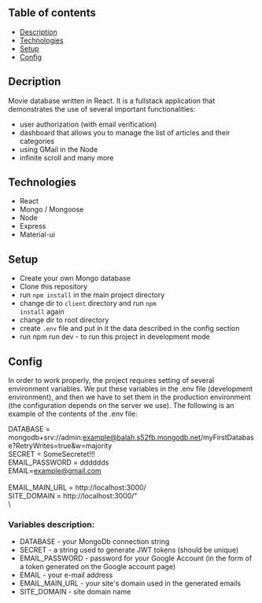 ## Table of contents
- [Description](#description)
- [Technologies](#technologies)
- [Setup](#setup)
- [Config](#config)



## Decription <a name="description"></a>
Movie database written in React. It is a fullstack application that demonstrates the use of several important functionalities:
- user authorization (with email verification)
- dashboard that allows you to manage the list of articles and their categories
- using GMail in the Node
- infinite scroll and many more

## Technologies <a name="technologies"></a>
- React
- Mongo / Mongoose
- Node
- Express
- Material-ui

## Setup <a name="setup"></a>
- Create your own Mongo database
- Clone this repository
- run <code>npm install</code> in the main project directory
- change dir to <code>client</code> directory and run <code>npm install</code> again
- change dir to root directory
- create <code>.env</code> file and put in it the data described in the config section
- run npm run dev - to run this project in development mode

## Config <a name="config"></a>
In order to work properly, the project requires setting of several environment variables. We put these variables in the .env file (development environment), and then we have to set them in the production environment (the configuration depends on the server we use).
The following is an example of the contents of the .env file:

DATABASE = mongodb+srv://admin:example@balah.s52fb.mongodb.net/myFirstDatabase?RetryWrites=true&w=majority \
SECRET = SomeSecretet!!! \
EMAIL_PASSWORD = dddddds \
EMAIL=example@gmail.com</br> \
EMAIL_MAIN_URL = ht<span>tp</span>://localhost:3000/ \
SITE_DOMAIN = ht<span>tp</span>://localhost:3000/"</br> \

### Variables description:
- DATABASE - your MongoDb connection string
- SECRET - a string used to generate JWT tokens (should be unique)
- EMAIL_PASSWORD - password for your Google Account (in the form of a token generated on the Google account page)
- EMAIL - your e-mail address
- EMAIL_MAIN_URL - your site's domain used in the generated emails
- SITE_DOMAIN - site domain name


